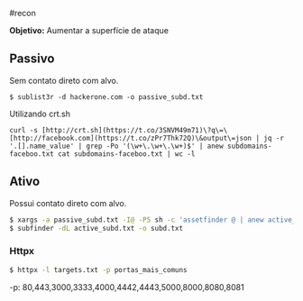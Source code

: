 #recon 

**Objetivo:** Aumentar a superfície de ataque
## Passivo

Sem contato direto com alvo. 

```
$ sublist3r -d hackerone.com -o passive_subd.txt
```

Utilizando crt.sh

```
curl -s [http://crt.sh](https://t.co/3SNVM49m71)\?q\=\[http://facebook.com](https://t.co/zPr7Thk72Q)\&output\=json | jq -r '.[].name_value' | grep -Po '(\w+\.\w+\.\w+)$' | anew subdomains-faceboo.txt cat subdomains-faceboo.txt | wc -l
```


## Ativo

Possui contato direto com alvo.

```sh
$ xargs -a passive_subd.txt -I@ -P5 sh -c 'assetfinder @ | anew active_subd.txt'
$ subfinder -dL active_subd.txt -o subd.txt
```


### Httpx

```sh
$ httpx -l targets.txt -p portas_mais_comuns
```

-p: 80,443,3000,3333,4000,4442,4443,5000,8000,8080,8081